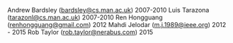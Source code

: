 Andrew Bardsley (bardsley@cs.man.ac.uk) 2007-2010
Luis Tarazona (tarazonl@cs.man.ac.uk) 2007-2010
Ren Hongguang (renhongguang@gmail.com) 2012
Mahdi Jelodar (m.j.1989@ieee.org) 2012 - 2015
Rob Taylor (rob.taylor@nerabus.com) 2015

